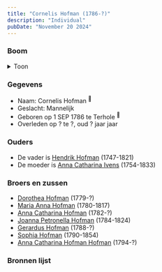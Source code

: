 ```yaml
---
title: "Cornelis Hofman (1786-?)"
description: "Individual"
pubDate: "November 20 2024"
---
```


### Boom
<details><summary>Toon</summary>

![test](https://www.plantuml.com/plantuml/svg/bP9BJy904CVl-oacUb0F9DGMYeIWWct40p6HEzcs8rsxtMrs5WqnV7U7Xq8y-BXDPkO_yvl73Ndf_BBMWYfb6kba3PdCguMpIrEChROEl9E6E8J6Yr8L2BbokSQTZNNZLr1ZdQ6ZdOiyEhH-rQ0ugffhIGJl0W16rXNePgNAAuD4Wq4jbHaE8HHh8SxWSTkAn4vnSe-cSAg2U_jSItC2ac3IRhSxCS1f4gQTTCHLtvyLwc8DWtucizKyizvhx0zXCfr144Snd0Uzom1Q44SNNCbuD8e8ZtHKBRMUIrFCSsU9CijeNE0Adf97s8gFPEjFk5jZ98obBwLJR4rUqT01iSU8wIW9a_07n320XzifKtQYVv5Tnf0c8qOBGtZojcauNRrK1xP1_msBGfd59haDTycOcyIzBLxAU3pIgLQBqgzGQ_l6Y6kntsohjSyG-paEZhsI7PjGDnAVxSRM6TIAlX-g6y7NXNy_MB3RTzphmWnTQVKVDd4DrvlFkU57uK_-0000)
</details>

### Gegevens
- Naam: Cornelis Hofman <sup><a href="../s00080/" style="text-decoration:none" title="Doopinschrijving Cornelis Hofman 02-09-1786">:link:</a></sup>
- Geslacht: Mannelijk
- Geboren op 1 SEP 1786 te Terhole <sup><a href="../s00080/" style="text-decoration:none" title="Doopinschrijving Cornelis Hofman 02-09-1786">:link:</a></sup>
- Overleden op ? te ?, oud ? jaar jaar 

### Ouders
- De vader is [Hendrik Hofman](../i00057/) (1747-1821)
- De moeder is [Anna Catharina Ivens](../i00058/) (1754-1833)

### Broers en zussen
- [Dorothea Hofman](../i00059/) (1779-?)
- [Maria Anna Hofman](../i00060/) (1780-1817)
- [Anna Catharina Hofman](../i00061/) (1782-?)
- [Joanna Petronella Hofman](../i00063/) (1784-1824)
- [Gerardus Hofman](../i00065/) (1788-?)
- [Sophia Hofman](../i00066/) (1790-1854)
- [Anna Catharina Hofman Hofman](../i00067/) (1794-?)

### Bronnen lijst